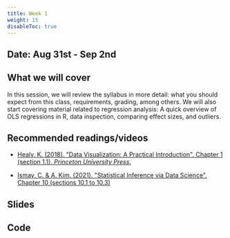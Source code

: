```yaml
---
title: Week 1
weight: 15
disableToc: true
---
```


## Date: Aug 31st - Sep 2nd

## What we will cover

In this session, we will review the syllabus in more detail: what you should expect from this class, requirements, grading, among others. We will also start covering material related to regression analysis: A quick overview of OLS regressions in R, data inspection, comparing effect sizes, and outliers.

## Recommended readings/videos

- [Healy, K. (2018). "Data Visualization: A Practical Introduction". Chapter 1 (section 1.1). *Princeton University Press*.](https://socviz.co/lookatdata.html)

- [Ismay, C. & A. Kim. (2021). "Statistical Inference via Data Science". Chapter 10 (sections 10.1 to 10.3)](https://moderndive.com/10-inference-for-regression.html)

## Slides

<!-- {{% button href="https://sta235.netlify.app/Classes/Week1/1_Intro/f2021_sta235h_1_intro.html" icon="fas fa-external-link-alt" icon-position="right" %}}New window{{% /button %}} {{% button href="https://sta235.netlify.app/Classes/Week1/1_Intro/f2021_sta235h_1_intro.pdf" icon="fas fa-file-pdf" icon-position="right" %}}Download{{% /button %}} 

{{< slides src="https://sta235.netlify.app/Classes/Week1/1_Intro/f2021_sta235h_1_intro.html" >}}

<br>

{{% button href="https://sta235.netlify.app/Classes/Week1/2_OLS/f2021_sta235h_2_reg.html" icon="fas fa-external-link-alt" icon-position="right" %}}New window{{% /button %}} {{% button href="https://sta235.netlify.app/Classes/Week1/2_OLS/f2021_sta235h_2_reg.pdf" icon="fas fa-file-pdf" icon-position="right" %}}Download{{% /button %}} 

{{< slides src="https://sta235.netlify.app/Classes/Week1/2_OLS/f2021_sta235h_2_reg.html" >}}  -->

## Code

<!-- Here is the R code we will review in class, with some additional data and questions <a onclick="ga('send', 'event', 'External-Link','click','code1','0','Link');" href="https://raw.githubusercontent.com/maibennett/sta235/main/exampleSite/content/Classes/Week1/2_OLS/code/f2021_sta235h_2_reg.R" target="_blank" class="btn btn-default">Download<i class="fas fa-code"></i></a> -->
